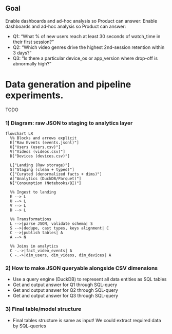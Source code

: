 ## Goal
Enable dashboards and ad-hoc analysis so Product can answer:
Enable dashboards and ad-hoc analysis so Product can answer:
- Q1: “What % of new users reach at least 30 seconds of watch_time in their first session?”
- Q2: “Which video genres drive the highest 2nd-session retention within 3 days?”
- Q3: “Is there a particular device_os or app_version where drop-off is abnormally high?”


# Data generation and pipeline experiments.
TODO

### 1) Diagram: raw JSON to staging to analytics layer

```mermaid
flowchart LR
  %% Blocks and arrows explicit
  E["Raw Events (events.jsonl)"]
  U["Users (users.csv)"]
  V["Videos (videos.csv)"]
  D["Devices (devices.csv)"]

  L["Landing (Raw storage)"]
  S["Staging (clean + typed)"]
  C["Curated (denormalized facts + dims)"]
  A["Analytics (DuckDB/Parquet)"]
  N["Consumption (Notebooks/BI)"]

  %% Ingest to landing
  E --> L
  U --> L
  V --> L
  D --> L

  %% Transformations
  L -->|parse JSON, validate schema| S
  S -->|dedupe, cast types, keys alignment| C
  C -->|publish tables| A
  A --> N

  %% Joins in analytics
  C -.->|fact_video_events| A
  C -.->|dim_users, dim_videos, dim_devices| A
```

### 2) How to make JSON queryable alongside CSV dimensions
- Use a query engine (DuckDB) to represent all data entities as SQL tables
- Get and output answer for Q1 through SQL-query
- Get and output answer for Q2 through SQL-query
- Get and output answer for Q3 through SQL-query

### 3) Final table/model structure 
- Final tables structure is same as input! We could extract required data by SQL-queries 

